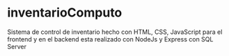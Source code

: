 # inventarioComputo
Sistema de control de inventario hecho con HTML, CSS, JavaScript para el frontend y en el backend esta realizado con NodeJs y Express con SQL Server
